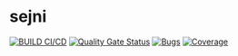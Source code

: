 # sejni

[![BUILD CI/CD](https://github.com/fernando-lomonaco/sejni/actions/workflows/main.yml/badge.svg?branch=main)](https://github.com/fernando-lomonaco/sejni/actions/workflows/main.yml)
[![Quality Gate Status](https://sonarcloud.io/api/project_badges/measure?project=fernando-lomonaco_sejni&metric=alert_status)](https://sonarcloud.io/summary/new_code?id=fernando-lomonaco_sejni)
[![Bugs](https://sonarcloud.io/api/project_badges/measure?project=fernando-lomonaco_sejni&metric=bugs)](https://sonarcloud.io/summary/new_code?id=fernando-lomonaco_sejni)
[![Coverage](https://sonarcloud.io/api/project_badges/measure?project=fernando-lomonaco_sejni&metric=coverage)](https://sonarcloud.io/summary/new_code?id=fernando-lomonaco_sejni)
